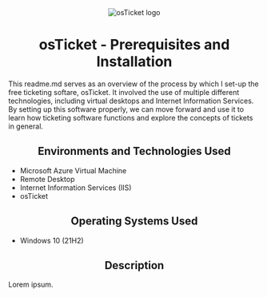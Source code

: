 <div align="center">
	<img src="https://i.imgur.com/Clzj7Xs.png" alt="osTicket logo"/>
</div>

<h1 align="center">osTicket - Prerequisites and Installation</h1>
	<p>This readme.md serves as an overview of the process by which I set-up the free ticketing softare, osTicket. It involved the use of multiple different technologies, including virtual desktops and Internet Information Services. By setting up this software properly, we can move forward and use it to learn how ticketing software functions and explore the concepts of tickets in general.</p>

<h2 align="center">Environments and Technologies Used</h2>

- Microsoft Azure Virtual Machine
- Remote Desktop
- Internet Information Services (IIS)
- osTicket

<h2 align="center">Operating Systems Used </h2>

- Windows 10</b> (21H2)
  
<h2 align="center">Description</h2>

<p>
	Lorem ipsum.
</p>

